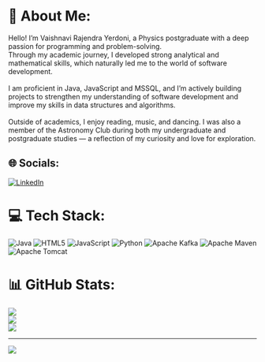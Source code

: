 # 💫 About Me:
Hello! I’m Vaishnavi Rajendra Yerdoni, a Physics postgraduate with a deep passion for programming and problem-solving.<br>Through my academic journey, I developed strong analytical and mathematical skills, which naturally led me to the world of software development.<br><br>I am proficient in Java, JavaScript and MSSQL, and I’m actively building projects to strengthen my understanding of software development and improve my skills in data structures and algorithms.<br><br>Outside of academics, I enjoy reading, music, and dancing. I was also a member of the Astronomy Club during both my undergraduate and postgraduate studies — a reflection of my curiosity and love for exploration.


## 🌐 Socials:
[![LinkedIn](https://img.shields.io/badge/LinkedIn-%230077B5.svg?logo=linkedin&logoColor=white)](https://linkedin.com/in/vaishnavi-yerdoni-ba9ba3289/) 

# 💻 Tech Stack:
![Java](https://img.shields.io/badge/java-%23ED8B00.svg?style=for-the-badge&logo=openjdk&logoColor=white) ![HTML5](https://img.shields.io/badge/html5-%23E34F26.svg?style=for-the-badge&logo=html5&logoColor=white) ![JavaScript](https://img.shields.io/badge/javascript-%23323330.svg?style=for-the-badge&logo=javascript&logoColor=%23F7DF1E) ![Python](https://img.shields.io/badge/python-3670A0?style=for-the-badge&logo=python&logoColor=ffdd54) ![Apache Kafka](https://img.shields.io/badge/Apache%20Kafka-000?style=for-the-badge&logo=apachekafka) ![Apache Maven](https://img.shields.io/badge/Apache%20Maven-C71A36?style=for-the-badge&logo=Apache%20Maven&logoColor=white) ![Apache Tomcat](https://img.shields.io/badge/apache%20tomcat-%23F8DC75.svg?style=for-the-badge&logo=apache-tomcat&logoColor=black)
# 📊 GitHub Stats:
![](https://github-readme-stats.vercel.app/api?username=vaishnaviyerdoni&theme=blue_navy&hide_border=false&include_all_commits=false&count_private=false)<br/>
![](https://nirzak-streak-stats.vercel.app/?user=vaishnaviyerdoni&theme=blue_navy&hide_border=false)<br/>
![](https://github-readme-stats.vercel.app/api/top-langs/?username=vaishnaviyerdoni&theme=blue_navy&hide_border=false&include_all_commits=false&count_private=false&layout=compact)

---
[![](https://visitcount.itsvg.in/api?id=vaishnaviyerdoni&icon=0&color=0)](https://visitcount.itsvg.in)

<!-- Proudly created with GPRM ( https://gprm.itsvg.in ) -->
